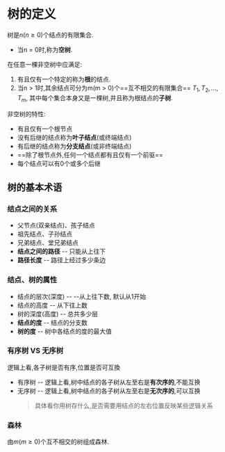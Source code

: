 # 树的定义

树是$n(n \geqslant 0)$个结点的有限集合.

- 当n = 0时,称为**空树**.

在任意一棵非空树中应满足:

1. 有且仅有一个特定的称为**根**的结点.
2. 当n > 1时,其余结点可分为m(m > 0)个==互不相交的有限集合== $T_1, T_2,..., T_m$, 其中每个集合本身又是一棵树,并且称为根结点的**子树**.

非空树的特性:

- 有且仅有一个根节点
- 没有后继的结点称为**叶子结点**(或终端结点)
- 有后继的结点称为**分支结点**(或非终端结点)
- ==除了根节点外,任何一个结点都有且仅有一个前驱==
- 每个结点可以有0个或多个后继

## 树的基本术语

### 结点之间的关系

- 父节点(双亲结点)、孩子结点
- 祖先结点、子孙结点
- 兄弟结点、堂兄弟结点
- **结点之间的路径** -- 只能从上往下
- **路径长度** -- 路径上经过多少条边

### 结点、树的属性

- 结点的层次(深度) -- --从上往下数, 默认从1开始
- 结点的高度 -- 从下往上数
- 树的深度(高度) -- 总共多少层
- **结点的度** -- 结点的分支数
- **树的度** -- 树中各结点的度的最大值

### 有序树 VS 无序树

逻辑上看,各子树是否有序,位置是否可互換

- 有序树 -- 逻辑上看,树中结点的各子树从左至右是**有次序的**,不能互换
- 无序树 -- 逻辑上看,树中结点的各子树从左至右是**无次序的**,可以互换
  > 具体看你用树存什么,是否需要用结点的左右位置反映某些逻辑关系

### 森林

由$m(m \geqslant 0)$个互不相交的树组成森林.
